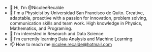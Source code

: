 - 👋 Hi, I’m @NicoleeRecalde
- 💞️ I'm a Physicist by Universidad San Francisco de Quito. Creative, adaptable, proactive with a passion for innovation,
problem solving, communication skills and team work. High knowledge in Physics, Mathematics, and Programing.
- 👀 I’m interested in Research and Data Science
- 🌱 I’m currently learning Data Analysis and Machine Learning
- 📫 How to reach me nicolee.recalde@hotmail.com

<!---
NicoleeRecalde/NicoleeRecalde is a ✨ special ✨ repository because its `README.md` (this file) appears on your GitHub profile.
You can click the Preview link to take a look at your changes.
--->
